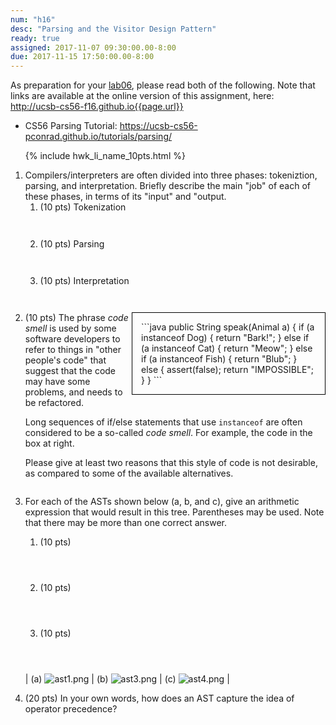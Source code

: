 ```yaml
---
num: "h16"
desc: "Parsing and the Visitor Design Pattern"
ready: true
assigned: 2017-11-07 09:30:00.00-8:00
due: 2017-11-15 17:50:00.00-8:00
---
```


As preparation for your [lab06](/lab/lab06), please read both of the following. Note that links are available at 
the online version of this assignment, here: <http://ucsb-cs56-f16.github.io{{page.url}}>

* CS56 Parsing Tutorial: <https://ucsb-cs56-pconrad.github.io/tutorials/parsing/>  

<ol>

{% include hwk_li_name_10pts.html %}

<li> Compilers/interpreters are often divided into three phases: tokeniztion, parsing, and interpretation.   Briefly describe the main "job" of each of these phases, in terms of its "input" and "output.

<ol>
 <li style="margin-bottom:3em;"> (10 pts) Tokenization </li>
 <li style="margin-bottom:3em;"> (10 pts) Parsing </li>
 <li style="margin-bottom:3em;"> (10 pts) Interpretation </li>
</ol>

</li>

<li markdown="1" style="margin-bottom:2em;">

<div style="width: 20em; float:right; padding: 1em; border: 1px solid black;" markdown="1">
```java
public String speak(Animal a) {
  if (a instanceof Dog) {
    return "Bark!";
  } else if (a instanceof Cat) {
    return "Meow";
  } else if (a instanceof Fish) {
    return "Blub";
  } else {
    assert(false);
    return "IMPOSSIBLE";
  }
}
```
</div>

(10 pts) The phrase *code smell* is used by some software developers to refer to things in "other people's code" that suggest that the code may have some problems, and needs to be refactored.

Long sequences of if/else statements that use `instanceof` are often considered to be a so-called *code smell*.   For example, the code in the box at right.

Please give at least two reasons that this style of code is not desirable, as compared to some of the available alternatives.

<div class="pagebreak"></div>
</li>

<li markdown="1" style="margin-bottom:1em;">

For each of the ASTs shown below (a, b, and c), give an arithmetic expression that would result in this tree.  Parentheses may be used.  Note that there may be more than one correct answer.

<ol> 
<li markdown="1" style="margin-bottom:4em;"> (10 pts) 
</li>
<li markdown="1" style="margin-bottom:4em;"> (10 pts) 
</li>
<li markdown="1" style="margin-bottom:4em;"> (10 pts) 
</li>
</ol>

| (a) ![ast1.png](30/ast1.png)  | (b) ![ast3.png](30/ast3.png)   | (c) ![ast4.png](30/ast4.png)  | 


</li>


<li markdown="1" style="margin-bottom:8em;">

(20 pts) In your own words, how does an AST capture the idea of operator precedence?

</li>



</ol>

<div style="display:none">
http://UCSB-CS56-F16.github.io/hwk/h16
</div>
